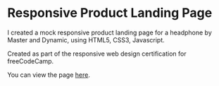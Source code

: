 # Responsive Product Landing Page  

I created a mock responsive product landing page for a headphone by Master and Dynamic, using HTML5, CSS3, Javascript.

Created as part of the responsive web design certification for freeCodeCamp.

You can view the page [here](https://maryanneportfolio.netlify.app/).